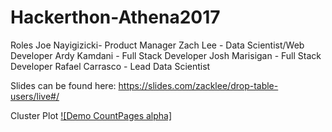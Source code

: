 # Hackerthon-Athena2017

Roles
Joe Nayigizicki- Product Manager
Zach Lee - Data Scientist/Web Developer
Ardy Kamdani - Full Stack Developer
Josh Marisigan - Full Stack Developer
Rafael Carrasco - Lead Data Scientist


Slides can be found here:
https://slides.com/zacklee/drop-table-users/live#/

Cluster Plot 
[![Demo CountPages alpha]](https://plot.ly/~erdos2n/0.embed)
